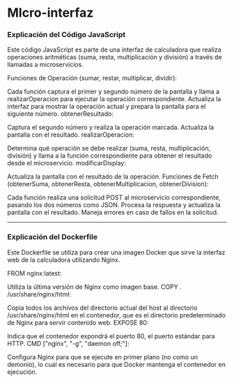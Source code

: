# MIcro-interfaz

### Explicación del Código JavaScript
Este código JavaScript es parte de una interfaz de calculadora que realiza operaciones aritméticas (suma, resta, multiplicación y división) a través de llamadas a microservicios.

Funciones de Operación (sumar, restar, multiplicar, dividir):

Cada función captura el primer y segundo número de la pantalla y llama a realizarOperacion para ejecutar la operación correspondiente.
Actualiza la interfaz para mostrar la operación actual y prepara la pantalla para el siguiente número.
obtenerResultado:

Captura el segundo número y realiza la operación marcada.
Actualiza la pantalla con el resultado.
realizarOperacion:

Determina qué operación se debe realizar (suma, resta, multiplicación, división) y llama a la función correspondiente para obtener el resultado desde el microservicio.
modificarDisplay:

Actualiza la pantalla con el resultado de la operación.
Funciones de Fetch (obtenerSuma, obtenerResta, obtenerMultiplicacion, obtenerDivision):

Cada función realiza una solicitud POST al microservicio correspondiente, pasando los dos números como JSON.
Procesa la respuesta y actualiza la pantalla con el resultado.
Maneja errores en caso de fallos en la solicitud.

---

### Explicación del Dockerfile
Este Dockerfile se utiliza para crear una imagen Docker que sirve la interfaz web de la calculadora utilizando Nginx.

FROM nginx:latest:

Utiliza la última versión de Nginx como imagen base.
COPY . /usr/share/nginx/html:

Copia todos los archivos del directorio actual del host al directorio /usr/share/nginx/html en el contenedor, que es el directorio predeterminado de Nginx para servir contenido web.
EXPOSE 80:

Indica que el contenedor expondrá el puerto 80, el puerto estándar para HTTP.
CMD ["nginx", "-g", "daemon off;"]:

Configura Nginx para que se ejecute en primer plano (no como un demonio), lo cual es necesario para que Docker mantenga el contenedor en ejecución.
